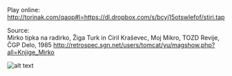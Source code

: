 Play online:<br />
http://torinak.com/qaop#l=https://dl.dropbox.com/s/bcyj15otswlefof/stiri.tap

Source:<br />
Mirko tipka na radirko, Žiga Turk in Ciril Kraševec, Moj Mikro, TOZD Revije, ČGP Delo, 1985
http://retrospec.sgn.net/users/tomcat/yu/magshow.php?all=Knjige_Mirko

![alt text](https://github.com/RetrocompSi/ZX-Spectrum/blob/master/Projects/Basic/%C5%A0tiri%20v%20vrsto/stiri.png)
